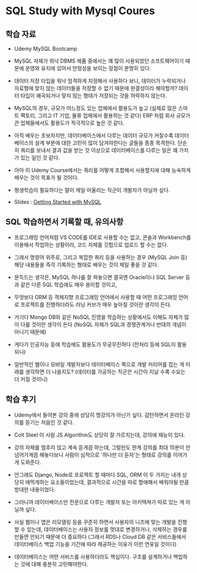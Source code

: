 # SQL Study with Mysql Coures

## 학습 자료

- Udemy MySQL Bootcamp

- MySQL 자체가 워낙 DBMS 제품 중에서는 꽤 많이 사용되었던 소프트웨어이기 때문에 운영와 유지에 있어서 안정성을 보이는 장점이 분명히 있다.

- 데이터 저장 타입을 워낙 엄격하게 지정해서 사용하다 보니, 데이터가 누락되거나 자료형에 맞지 않는 데이터들을 저장할 수 없기 때문에 완결성이라 해야할까? 데이터 타입이 왜곡되거나 맞지 않는 형태가 저장되는 것을 허락하지 않는다.

- MySQL의 경우, 규모가 어느정도 있는 업체에서 활용도가 높고 (실제로 많은 스마트 팩토리, 그리고 IT 기업, 물류 업체에서 활용하는 것 같다) ERP 처럼 회사 규모가 큰 업체들에서도 활용도가 적극적으로 높은 것 같다.

- 아직 배우는 초보자지만, 데이터베이스에서 다루는 데이터 규모가 커질수록 데이터베이스의 설계 부분에 대한 고민이 많이 담겨야한다는 글들을 종종 목격한다. 단순히 쿼리를 보내서 결과 값을 받는 것 이상으로 데이터베이스를 다루는 일은 꽤 가치가 있는 일인 것 같다.

- 아마 이 Udemy Course에서는 쿼리를 어떻게 조합해서 사용할지에 대해 능숙하게 배우는 것이 목표가 될 것이다.

- 평생학습이 필요하다는 말이 제일 어울리는 직군이 개발자가 아닐까 싶다.

- Slides : [Getting Started with MySQL](http://webdev.slides.com/coltsteele/mysql-97-98#/0/0/0)

## SQL 학습하면서 기록할 때, 유의사항

- 프로그래밍 언어처럼 VS CODE를 IDE로 사용할 수는 없고, 콘솔과 Workbench를 이용해서 작업하는 상황이라, 코드 자체를 깃헙으로 업로드 할 수는 없다.

- 그래서 명령어 위주로, 그리고 복잡한 쿼리 등을 사용하는 경우 (MySQL Join 등) 해당 내용들을 즉각 기록하는 형태로 배우는 것이 제일 좋을 것 같다.

- 문득드는 생각은, MySQL 하나를 잘 파놓으면 결국엔 Oracle이나 SQL Server 등과 같은 다른 SQL 학습에도 매우 용이할 것이고,

- 무엇보다 ORM 등 객체지향 프로그래밍 언어에서 사용할 때 어떤 프로그래밍 언어로 프로젝트를 진행하더라도 러닝 커브가 매우 높아질 것이란 생각이 든다.

- 거기다 Mongo DB와 같은 NoSQL 진영을 학습하는 상황에서도 이해도 자체가 많이 다를 것이란 생각이 든다 (NoSQL 자체가 SQL과 경쟁관계거나 반대의 개념이 아니기 때문에)

- 게다가 인공지능 등에 학습에도 활용도가 무궁무진하다 (전처리 등에 SQL이 활용되니)

- 일반적인 웹이나 모바일 개발자보다 데이터베이스 쪽으로 개발 커리어를 잡는 게 미래를 생각하면 더 나을지도? (데이터를 가공하는 직군은 시간이 지날 수록 수요는 더 커질 것이니)

## 학습 후기

- Udemy에서 들어본 강의 중에 상당히 명강의가 아닌가 싶다. 감탄하면서 온라인 강의를 듣기는 처음인 것 같다.

- Colt Steel 이 사람 JS Algorithm도 상당히 잘 가르치는데, 강의에 재능이 있다.

- 강의 자체를 멈추지 않고 계속 듣게끔 하는데, 그럴만도 한게 강의를 최대 15분이 안넘어가게끔 해놓다보니 사람이 심적으로 '하나만 더 듣자'는 형태로 강의를 이어가게 도와준다.

- 안그래도 Django, Node로 프로젝트 할 때마다 SQL, ORM 이 두 가지는 내개 상당히 애먹게하는 요소들이었는데, 결과적으로 시간을 따로 할애해서 배워야될 만큼 방대한 내용이었다.

- 그러니까 데이터베이스만 전문으로 다루는 개발자 또는 아키텍쳐가 따로 있는 게 아닐까 싶다.

- 사실 웹이나 앱은 리모델링 등을 꾸준히 하면서 사용자의 니즈에 맞는 개발을 진행할 수 있는데, 데이터베이스는 사용자 정보를 멋대로 변경하거나, 삭제하는 경우를 만들면 안되기 때문에 더 중요하다 (그래서 RDS나 Cloud DB 같은 서비스들에서 데이터베이스 백업 기능을 기간에 따라 제공하는 이유가 이런 연유일 것이다)

- 데이터베이스는 어떤 서비스를 사용하더라도 핵심이다. 구조를 설계하거나 백업하는 것에 대해 충분히 고민해야한다.
